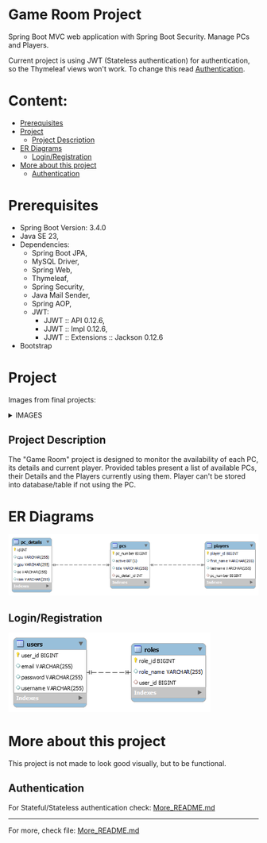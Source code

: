 <h1>Game Room Project</h1>

Spring Boot MVC web application with Spring Boot Security. 
Manage PCs and Players.

Current project is using JWT (Stateless authentication) for authentication, so
the Thymeleaf views won't work. To change this read [Authentication](#authentication).

# Content:

- [Prerequisites](#prerequisites)
- [Project](#project)
  - [Project Description](#project-description)
- [ER Diagrams](#er-diagrams)
  - [Login/Registration](#loginregistration)
- [More about this project](#more-about-this-project)
  - [Authentication](#authentication)

# Prerequisites

- Spring Boot Version: 3.4.0
- Java SE 23,
- Dependencies:
  - Spring Boot JPA,
  - MySQL Driver,
  - Spring Web,
  - Thymeleaf,
  - Spring Security,
  - Java Mail Sender,
  - Spring AOP,
  - JWT:
    - JJWT :: API 0.12.6,
    - JJWT :: Impl 0.12.6,
    - JJWT :: Extensions :: Jackson 0.12.6
- Bootstrap

# Project

Images from final projects:

<details>
<summary>IMAGES</summary>

  - Email:
  
  <img src="./images/email.PNG"/>
  <hr/>

  - Landing page:

  <img src="./images/landing-page.png"/>
  <hr/>

  - Login page:

  <img src="./images/login-page.png"/>
  <hr/>

  - Registration page:

  <img src="./images/registration-page.png"/>
  <hr/>

  - Home page:

  <img src="./images/home-page.png"/>
  <hr/>

  - Employee PC View (_Same with Employee Player View_):

  <img src="./images/employee-pc.png"/>
  <hr/>

  - Manager PC View (_Same with Manager Player View_):

  <img src="./images/manager-pc.png"/>
  <hr/>

  - Admin PC View (_Same with Admin Player View_):

  <img src="./images/admin-pc.png"/>
  <hr/>

  - Access Denied:

  <img src="./images/access-denied.PNG" />
  <hr/>

</details>

## Project Description

The "Game Room" project is designed to monitor the availability of each PC, its details and current player.
Provided tables present a list of available PCs, their Details and the Players currently using them.
Player can't be stored into database/table if not using the PC.

# ER Diagrams

<img src="./images/er.png" />

## Login/Registration

<img src="./images/users-roles.png"/>

# More about this project

This project is not made to look good visually, but to be functional.

## Authentication

For Stateful/Stateless authentication check: [More_README.md](More_README.md)

<hr/>

For more, check file: <a href = "./More_README.md">More_README.md</a>